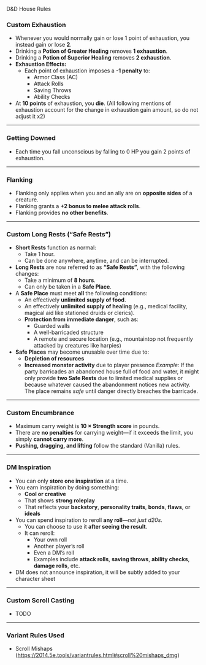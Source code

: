 D&D House Rules

### **Custom Exhaustion**
- Whenever you would normally gain or lose 1 point of exhaustion, you instead gain or lose **2**.
- Drinking a **Potion of Greater Healing** removes **1 exhaustion**.  
- Drinking a **Potion of Superior Healing** removes **2 exhaustion**.
- **Exhaustion Effects:**
    - Each point of exhaustion imposes a **-1 penalty** to:
        - Armor Class (AC)
        - Attack Rolls
        - Saving Throws
        - Ability Checks
- At **10 points** of exhaustion, you **die**.
(All following mentions of exhaustion account for the change in exhaustion gain amount, so do not adjust it x2)

---
### **Getting Downed**
- Each time you fall unconscious by falling to 0 HP you gain 2 points of exhaustion.

---
### **Flanking**
- Flanking only applies when you and an ally are on **opposite sides** of a creature.
- Flanking grants a **+2 bonus to melee attack rolls**.
- Flanking provides **no other benefits**.

---
### **Custom Long Rests (“Safe Rests”)**
- **Short Rests** function as normal:
    - Take 1 hour.
    - Can be done anywhere, anytime, and can be interrupted.
- **Long Rests** are now referred to as **“Safe Rests”**, with the following changes:
    - Take a minimum of **8 hours**.
    - Can only be taken in a **Safe Place**.
- A **Safe Place** must meet **all** the following conditions:
    - An effectively **unlimited supply of food**.
    - An effectively **unlimited supply of healing** (e.g., medical facility, magical aid like stationed druids or clerics).
    - **Protection from immediate danger**, such as:
        - Guarded walls
        - A well-barricaded structure
        - A remote and secure location (e.g., mountaintop not frequently attacked by creatures like harpies)
- **Safe Places** may become unusable over time due to:
    - **Depletion of resources**
    - **Increased monster activity** due to player presence
    _Example:_ If the party barricades an abandoned house full of food and water, it might only provide **two Safe Rests** due to limited medical supplies or because whatever caused the abandonment notices new activity. The place remains _safe_ until danger directly breaches the barricade.

---
### **Custom Encumbrance**
- Maximum carry weight is **10 × Strength score** in pounds.  
- There are **no penalties** for carrying weight—if it exceeds the limit, you simply **cannot carry more**.
- **Pushing, dragging, and lifting** follow the standard (Vanilla) rules.

---
### **DM Inspiration**
- You can only **store one inspiration** at a time.
- You earn inspiration by doing something:
    - **Cool or creative**
    - That shows **strong roleplay**
    - That reflects your **backstory**, **personality traits**, **bonds**, **flaws**, or **ideals**
- You can spend inspiration to reroll **any roll**—_not just d20s_.
    - You can choose to use it **after seeing the result**.
    - It can reroll:
        - Your own roll
        - Another player’s roll
        - Even a DM’s roll
        - Examples include **attack rolls**, **saving throws**, **ability checks**, **damage rolls**, etc.
- DM does not announce inspiration, it will be subtly added to your character sheet

---
### **Custom Scroll Casting**
- TODO

  
---
### **Variant Rules Used**
- Scroll Mishaps (https://2014.5e.tools/variantrules.html#scroll%20mishaps_dmg)
